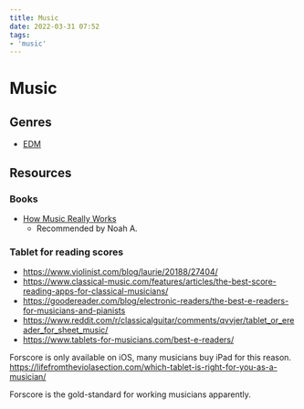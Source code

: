 ```yaml
---
title: Music
date: 2022-03-31 07:52
tags:
- 'music'
---
```


# Music

## Genres

* [EDM](20231125163400-edm.md)

## Resources

### Books

* [How Music Really Works](https://www.howmusicreallyworks.com/)
  + Recommended by Noah A.   

### Tablet for reading scores

* https://www.violinist.com/blog/laurie/20188/27404/
* https://www.classical-music.com/features/articles/the-best-score-reading-apps-for-classical-musicians/
* https://goodereader.com/blog/electronic-readers/the-best-e-readers-for-musicians-and-pianists
* https://www.reddit.com/r/classicalguitar/comments/qvvjer/tablet_or_ereader_for_sheet_music/
* https://www.tablets-for-musicians.com/best-e-readers/

Forscore is only available on iOS, many musicians buy iPad for this reason. https://lifefromtheviolasection.com/which-tablet-is-right-for-you-as-a-musician/

Forscore is the gold-standard for working musicians apparently. 